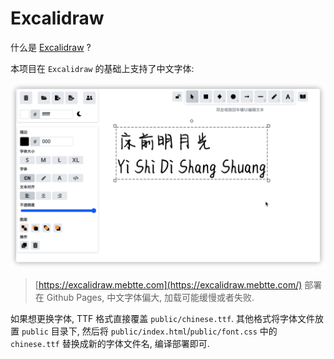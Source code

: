 # Excalidraw

什么是 [Excalidraw](https://github.com/excalidraw/excalidraw) ?

本项目在 `Excalidraw` 的基础上支持了中文字体:

![](./cn_screenshot.png)

> [https://excalidraw.mebtte.com](https://excalidraw.mebtte.com/) 部署在 Github Pages, 中文字体偏大, 加载可能缓慢或者失败.

如果想更换字体, TTF 格式直接覆盖 `public/chinese.ttf`. 其他格式将字体文件放置 `public` 目录下, 然后将 `public/index.html`/`public/font.css` 中的 `chinese.ttf` 替换成新的字体文件名, 编译部署即可.
